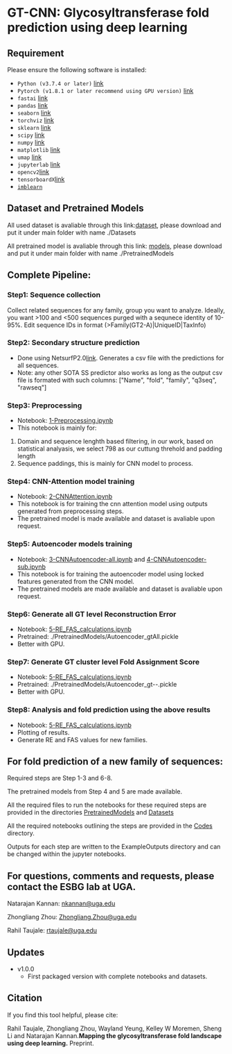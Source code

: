 # GT-CNN: Glycosyltransferase fold prediction using deep learning

## Requirement

Please ensure the following software is installed:

- `Python (v3.7.4 or later)` [link](https://www.python.org/downloads/)
- `Pytorch (v1.8.1 or later recommend using GPU version)` [link](https://pytorch.org/)
- `fastai` [link](https://fastai1.fast.ai/install.html)
- `pandas` [link](https://pandas.pydata.org/pandas-docs/stable/getting_started/install.html)
- `seaborn` [link](https://seaborn.pydata.org/installing.html)
- `torchviz` [link](https://pypi.org/project/torchviz/)
- `sklearn` [link](https://scikit-learn.org/stable/install.html)
- `scipy` [link](https://www.scipy.org/install.html)
- `numpy` [link](https://numpy.org/install/)
- `matplotlib` [link](https://matplotlib.org/stable/users/installing.html)
- `umap` [link](https://umap-learn.readthedocs.io/en/latest/)
- `jupyterlab` [link](https://jupyterlab.readthedocs.io/en/stable/getting_started/installation.html)
- `opencv2`[link](https://pypi.org/project/opencv-python/)
- `tensorboardX`[link](https://pypi.org/project/tensorboardX/)
- [`imblearn`](https://pypi.org/project/imblearn/)

## Dataset and Pretrained Models

All used dataset is avaliable through this link:[dataset](https://www.dropbox.com/sh/u10eufybjhycuph/AAAEtmqI_fUFVSNyysTMDHxUa?dl=0), please download and put it under main folder with name ./Datasets

All pretrained model is avaliable through this link: [models](https://www.dropbox.com/sh/gn60mm7dy4ywrcr/AADLnvFDiMDuObYOOHiyHwA1a?dl=0), please download and put it under main folder with name ./PretrainedModels

## Complete Pipeline:

### Step1: Sequence collection

Collect related sequences for any family, group you want to analyze. Ideally, you want >100 and <500 sequences purged with a sequnece identity of 10-95%.
Edit sequence IDs in format (>Family(GT2-A)|UniqueID|TaxInfo)

### Step2: Secondary structure prediction
- Done using NetsurfP2.0[link](http://www.cbs.dtu.dk/services/NetSurfP/). Generates a csv file with the predictions for all sequences. 
- Note: any other SOTA SS predictor also works as long as the output csv file is formated with such columns: ["Name", "fold", "family", "q3seq", "rawseq"]


### Step3: Preprocessing
- Notebook: [1-Preprocessing.ipynb](./Codes/1-Preprocessing.ipynb) 
- This notebook is mainly for: 
1. Domain and sequence lenghth based filtering, in our work, based on statistical analyasis, we select 798 as our cuttung threhold and padding length 
2. Sequence paddings, this is mainly for CNN model to process.


### Step4: CNN-Attention model training
- Notebook: [2-CNNAttention.ipynb](./Codes/2-CNNAttention.ipynb) 
- This notebook is for training the cnn attention model using outputs generated from preprocessing steps.
- The pretrained model is made available and dataset is avaliable upon request.

### Step5: Autoencoder models training
- Notebook: [3-CNNAutoencoder-all.ipynb](./Codes/3-CNNAutoencoder-all.ipynb) and [4-CNNAutoencoder-sub.ipynb](./Codes/4-CNNAutoencoder-sub.ipynb) 
- This notebook is for training the autoencoder model using locked features generated from the CNN model.
- The pretrained models are made available and dataset is avaliable upon request.

### Step6: Generate all GT level Reconstruction Error
- Notebook: [5-RE_FAS_calculations.ipynb](./Codes/5-RE_FAS_calculations.ipynb) 
- Pretrained: ./PretrainedModels/Autoencoder_gtAll.pickle
- Better with GPU. 

### Step7: Generate GT cluster level Fold Assignment Score
- Notebook: [5-RE_FAS_calculations.ipynb](./Codes/5-RE_FAS_calculations.ipynb) 
- Pretrained: ./PretrainedModels/Autoencoder_gt--.pickle
- Better with GPU.

### Step8: Analysis and fold prediction using the above results
- Notebook: [5-RE_FAS_calculations.ipynb](./Codes/5-RE_FAS_calculations.ipynb) 
- Plotting of results.
- Generate RE and FAS values for new families.

## For fold prediction of a new family of sequences:

Required steps are Step 1-3 and 6-8.

The pretrained models from Step 4 and 5 are made available.

All the required files to run the notebooks for these required steps are provided in the directories [PretrainedModels](./PretrainedModels) and [Datasets](./Datasets) 

All the required notebooks outlining the steps are provided in the [Codes](./Codes) directory.

Outputs for each step are written to the ExampleOutputs directory and can be changed within the jupyter notebooks.

## For questions, comments and requests, please contact the ESBG lab at UGA.

Natarajan Kannan: nkannan@uga.edu

Zhongliang Zhou: Zhongliang.Zhou@uga.edu

Rahil Taujale: rtaujale@uga.edu

## Updates

- v1.0.0
  - First packaged version with complete notebooks and datasets.

## Citation

If you find this tool helpful, please cite:

Rahil Taujale, Zhongliang Zhou, Wayland Yeung, Kelley W Moremen, Sheng Li and Natarajan Kannan.**Mapping the glycosyltransferase fold landscape using deep learning.** Preprint.

